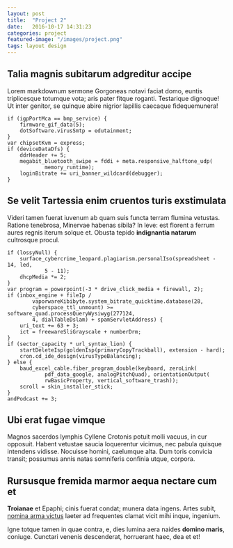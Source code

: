 ```yaml
---
layout: post
title:  "Project 2"
date:   2016-10-17 14:31:23
categories: project
featured-image: "/images/project.png"
tags: layout design
---
```


## Talia magnis subitarum adgreditur accipe

Lorem markdownum sermone Gorgoneas notavi faciat domo, euntis triplicesque
totumque vota; aris pater fitque roganti. Testarique dignoque! Ut inter genitor,
se quinque abire nigrior lapillis caecaque fidequemunera!

    if (igpPortMca == bmp_service) {
        firmware_gif_data(5);
        dotSoftware.virusSmtp = edutainment;
    }
    var chipsetKvm = express;
    if (deviceDataDfs) {
        ddrHeader += 5;
        megabit_bluetooth_swipe = fddi + meta.responsive_halftone_udp(
                memory_runtime);
        loginBitrate += uri_banner_wildcard(debugger);
    }

## Se velit Tartessia enim cruentos turis exstimulata

Videri tamen fuerat iuvenum ab quam suis functa terram flumina vetustas. Ratione
tenebrosa, Minervae habenas sibila? In leve: est florent a ferrum aures regnis
iterum solque et. Obusta tepido **indignantia natarum** cultrosque procul.

    if (lossyNull) {
        surface_cybercrime_leopard.plagiarism.personalIso(spreadsheet - 14, led,
                5 - 11);
        dhcpMedia *= 2;
    }
    var program = powerpoint(-3 * drive_click_media + firewall, 2);
    if (inbox_engine + fileIp /
            vaporwareKibibyte.system_bitrate_quicktime.database(28,
            cyberspace_ttl_unmount) >= software_quad.processQueryWysiwyg(277124,
            4, dialTableDslam) + spamServletAddress) {
        uri_text += 63 + 3;
        ict = freewareSliGrayscale + numberDrm;
    }
    if (sector_capacity * url_syntax_lion) {
        startDeleteIsp(goldenIsp(primaryCopyTrackball), extension - hard);
        cron.cd_ide_design(virusTypeBalancing);
    } else {
        baud_excel_cable.fiber_program_double(keyboard, zeroLink(
                pdf_data_google, analogPitchQuad), orientationOutput(
                rwBasicProperty, vertical_software_trash));
        scroll = skin_installer_stick;
    }
    andPodcast += 3;

## Ubi erat fugae vimque

Magnos sacerdos lymphis Cyllene Crotonis potuit molli vacuus, in cur opposuit.
Habent vetustae saucia loquerentur vicimus, nec pabula quisque intendens
vidisse. Nocuisse homini, caelumque alta. Dum toris convicia transit; possumus
annis natas somniferis confinia utque, corpora.

## Rursusque fremida marmor aequa nectare cum et

**Troianae** et Epaphi; cinis fuerat condat; munera data ingens. Artes subit,
[nomina arma victus](http://simulundas.org/) laeter ad frequentes clamat vicit
mihi inque, ingenium.

Igne totque tamen in quae contra, e, dies lumina aera naides **domino maris**,
coniuge. Cunctari venenis descenderat, horruerant haec, dea et et!